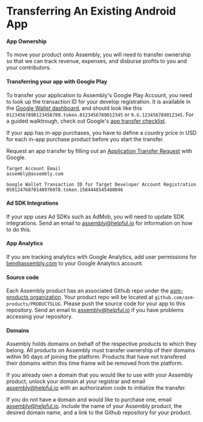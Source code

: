 # Transferring An Existing Android App
#### App Ownership
To move your product onto Assembly, you will need to transfer ownership so that we can track revenue, expenses, and disburse profits to you and your contributors.

#### Transferring your app with Google Play
To transfer your application to Assembly's Google Play Account, you need to look up the transaction ID for your develop registration. It is available in the [Google Wallet dashboard](https://wallet.google.com/manage/), and should look like this `01234567890123456789.token.0123456789012345` or `0.G.123456789012345`. For a guided walktrough, check out Google's [app transfer checklist](https://support.google.com/googleplay/android-developer/checklist/3294213).

If your app has in-app purchases, you have to define a country price in USD for each in-app purchase product before you start the transfer.

Request an app transfer by filling out an [Application Transfer Request](https://support.google.com/googleplay/android-developer/contact/appt) with Google.
```
Target Account Email
assembly@assembly.com

Google Wallet Transaction ID for Target Developer Account Registration
05912476870148976978.token.1584446545480046
```

#### Ad SDK Integrations
If your app uses Ad SDKs such as AdMob, you will need to update SDK integrations. Send an email to assembly@helpful.io for information on how to do this.

#### App Analytics
If you are tracking analytics with Google Analytics, add user permissions for ben@assembly.com to your Google Analytics account.

#### Source code
Each Assembly product has an associated Github repo under the [asm-products organization](https://github.com/asm-products/). Your product repo will be located at `github.com/asm-products/PRODUCTSLUG`. Please push the source code for your app to this repository. Send an email to assembly@helpful.io if you have problems accessing your repository.


#### Domains
Assembly holds domains on behalf of the respective products to which they belong. All products on Assembly must transfer ownership of their domains within 90 days of joining the platform. Products that have not transfered their domains within this time frame will be removed from the platform.

If you already own a domain that you would like to use with your Assembly product, unlock your domain at your registrar and email assembly@helpful.io with an authorization code to initialize the transfer.

If you do not have a domain and would like to purchase one, email assembly@helpful.io. Include the name of your Assembly product, the desired domain name, and a link to the Github repository for your product.
